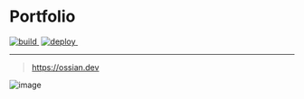 # Portfolio

[![build](https://img.shields.io/github/actions/workflow/status/ozwaldorf/ossian.dev/pages.yml?&style=for-the-badge)&nbsp;](https://github.com/ozwaldorf/ossian.dev/actions/workflows/pages.yml)
[![deploy](https://img.shields.io/github/deployments/ozwaldorf/ossian.dev/github-pages?label=deploy&style=for-the-badge)&nbsp;](https://github.com/ozwaldorf/ossian.dev/deployments)

---

> https://ossian.dev

![image](https://user-images.githubusercontent.com/8976745/209418661-bb436b8d-4446-44fe-802d-089d367cdee5.png)
